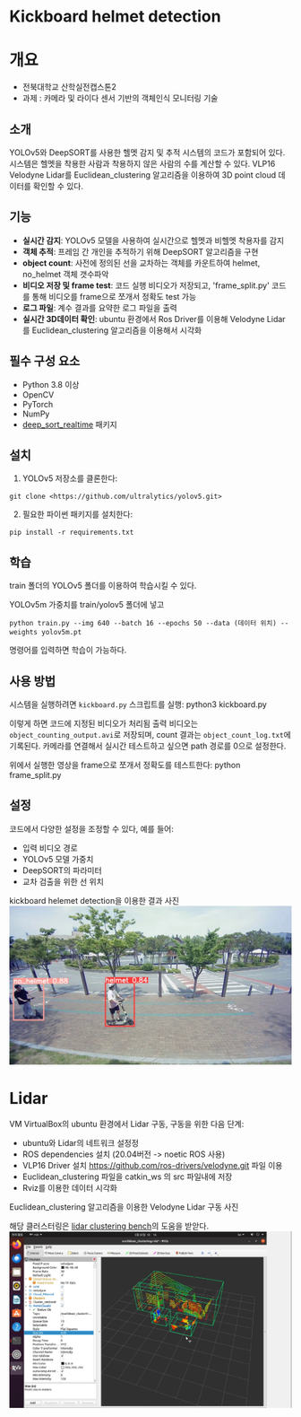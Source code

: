 # Kickboard helmet detection
# 개요
- 전북대학교 산학실전캡스톤2
- 과제 : 카메라 및 라이다 센서 기반의 객체인식 모니터링 기술

## 소개
YOLOv5와 DeepSORT를 사용한 헬멧 감지 및 추적 시스템의 코드가 포함되어 있다.
시스템은 헬멧을 착용한 사람과 착용하지 않은 사람의 수를 계산할 수 있다.
VLP16 Velodyne Lidar를 Euclidean_clustering 알고리즘을 이용하여 3D point cloud 데이터를 확인할 수 있다.

## 기능
- **실시간 감지**: YOLOv5 모델을 사용하여 실시간으로 헬멧과 비헬멧 착용자를 감지
- **객체 추적**: 프레임 간 개인을 추적하기 위해 DeepSORT 알고리즘을 구현
- **object count**: 사전에 정의된 선을 교차하는 객체를 카운트하여 helmet, no_helmet 객체 갯수파악
- **비디오 저장 및 frame test**: 코드 실행 비디오가 저장되고, 'frame_split.py' 코드를 통해 비디오를 frame으로 쪼개서 정확도 test 가능
- **로그 파일**: 계수 결과를 요약한 로그 파일을 출력
- **실시간 3D데이터 확인**: ubuntu 환경에서 Ros Driver를 이용해 Velodyne Lidar를 Euclidean_clustering 알고리즘을 이용해서 시각화

## 필수 구성 요소
- Python 3.8 이상
- OpenCV
- PyTorch
- NumPy
- [deep_sort_realtime](https://github.com/levan92/deep_sort_realtime) 패키지

## 설치
1. YOLOv5 저장소를 클론한다:
```
git clone <https://github.com/ultralytics/yolov5.git>
```

2. 필요한 파이썬 패키지를 설치한다:
```
pip install -r requirements.txt
```

## 학습
train 폴더의 YOLOv5 폴더를 이용하여 학습시킬 수 있다.

YOLOv5m 가중치를 train/yolov5 폴더에 넣고 

```
python train.py --img 640 --batch 16 --epochs 50 --data (데이터 위치) --weights yolov5m.pt
```
명령어를 입력하면 학습이 가능하다.


## 사용 방법
시스템을 실행하려면 `kickboard.py` 스크립트를 실행:
python3 kickboard.py

이렇게 하면 코드에 지정된 비디오가 처리됨 출력 비디오는 `object_counting_output.avi`로 저장되며, count 결과는 `object_count_log.txt`에 기록된다.
카메라를 연결해서 실시간 테스트하고 싶으면 path 경로를 0으로 설정한다.

위에서 실행한 영상을 frame으로 쪼개서 정확도를 테스트한다:
python frame_split.py

## 설정
코드에서 다양한 설정을 조정할 수 있다, 예를 들어:
- 입력 비디오 경로
- YOLOv5 모델 가중치
- DeepSORT의 파라미터
- 교차 검출을 위한 선 위치

kickboard helemet detection을 이용한 결과 사진
  ![kickboard](image/kickboard.jpg)

# Lidar
VM VirtualBox의 ubuntu 환경에서 Lidar 구동, 구동을 위한 다음 단계:
- ubuntu와 Lidar의 네트워크 설정정
- ROS dependencies 설치 (20.04버전 -> noetic ROS 사용)
- VLP16 Driver 설치 <https://github.com/ros-drivers/velodyne.git> 파일 이용
- Euclidean_clustering 파일을 catkin_ws 의 src 파일내에 저장
- Rviz를 이용한 데이터 시각화

Euclidean_clustering 알고리즘을 이용한 Velodyne Lidar 구동 사진

해당 클러스터링은 [lidar clustering bench](https://github.com/cavayangtao/lidar_clustering_bench?tab=readme-ov-file)의 도움을 받앋다.
![Lidar](image/lidar.png)
